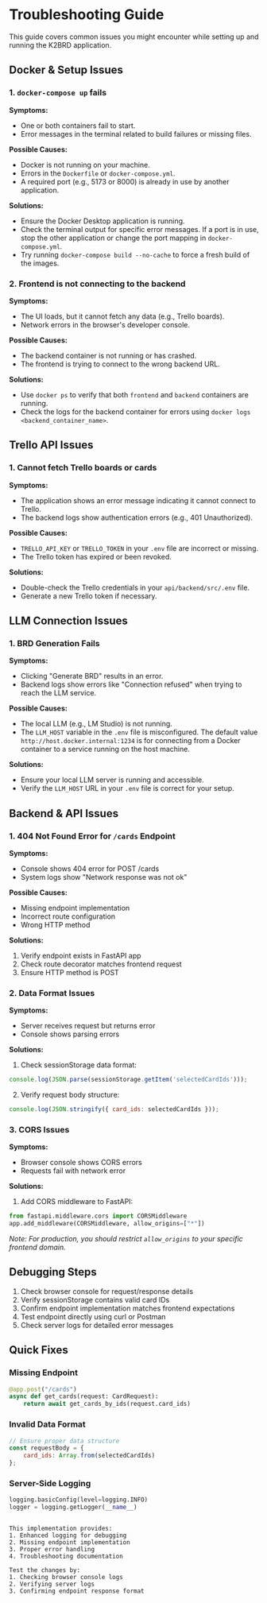 # Troubleshooting Guide

This guide covers common issues you might encounter while setting up and running the K2BRD application.

## Docker & Setup Issues

### 1. `docker-compose up` fails

**Symptoms:**
- One or both containers fail to start.
- Error messages in the terminal related to build failures or missing files.

**Possible Causes:**
- Docker is not running on your machine.
- Errors in the `Dockerfile` or `docker-compose.yml`.
- A required port (e.g., 5173 or 8000) is already in use by another application.

**Solutions:**
- Ensure the Docker Desktop application is running.
- Check the terminal output for specific error messages. If a port is in use, stop the other application or change the port mapping in `docker-compose.yml`.
- Try running `docker-compose build --no-cache` to force a fresh build of the images.

### 2. Frontend is not connecting to the backend

**Symptoms:**
- The UI loads, but it cannot fetch any data (e.g., Trello boards).
- Network errors in the browser's developer console.

**Possible Causes:**
- The backend container is not running or has crashed.
- The frontend is trying to connect to the wrong backend URL.

**Solutions:**
- Use `docker ps` to verify that both `frontend` and `backend` containers are running.
- Check the logs for the backend container for errors using `docker logs <backend_container_name>`.

## Trello API Issues

### 1. Cannot fetch Trello boards or cards

**Symptoms:**
- The application shows an error message indicating it cannot connect to Trello.
- The backend logs show authentication errors (e.g., 401 Unauthorized).

**Possible Causes:**
- `TRELLO_API_KEY` or `TRELLO_TOKEN` in your `.env` file are incorrect or missing.
- The Trello token has expired or been revoked.

**Solutions:**
- Double-check the Trello credentials in your `api/backend/src/.env` file.
- Generate a new Trello token if necessary.

## LLM Connection Issues

### 1. BRD Generation Fails

**Symptoms:**
- Clicking "Generate BRD" results in an error.
- Backend logs show errors like "Connection refused" when trying to reach the LLM service.

**Possible Causes:**
- The local LLM (e.g., LM Studio) is not running.
- The `LLM_HOST` variable in the `.env` file is misconfigured. The default value `http://host.docker.internal:1234` is for connecting from a Docker container to a service running on the host machine.

**Solutions:**
- Ensure your local LLM server is running and accessible.
- Verify the `LLM_HOST` URL in your `.env` file is correct for your setup.

## Backend & API Issues

### 1. 404 Not Found Error for `/cards` Endpoint

**Symptoms:**
- Console shows 404 error for POST /cards
- System logs show "Network response was not ok"

**Possible Causes:**
- Missing endpoint implementation
- Incorrect route configuration
- Wrong HTTP method

**Solutions:**
1. Verify endpoint exists in FastAPI app
2. Check route decorator matches frontend request
3. Ensure HTTP method is POST

### 2. Data Format Issues

**Symptoms:**
- Server receives request but returns error
- Console shows parsing errors

**Solutions:**
1. Check sessionStorage data format:
```javascript
console.log(JSON.parse(sessionStorage.getItem('selectedCardIds')));
```
2. Verify request body structure:
```javascript
console.log(JSON.stringify({ card_ids: selectedCardIds }));
```

### 3. CORS Issues

**Symptoms:**
- Browser console shows CORS errors
- Requests fail with network error

**Solutions:**
1. Add CORS middleware to FastAPI:
```python
from fastapi.middleware.cors import CORSMiddleware
app.add_middleware(CORSMiddleware, allow_origins=["*"])
```
*Note: For production, you should restrict `allow_origins` to your specific frontend domain.*

## Debugging Steps

1. Check browser console for request/response details
2. Verify sessionStorage contains valid card IDs
3. Confirm endpoint implementation matches frontend expectations
4. Test endpoint directly using curl or Postman
5. Check server logs for detailed error messages

## Quick Fixes

### Missing Endpoint
```python
@app.post("/cards")
async def get_cards(request: CardRequest):
    return await get_cards_by_ids(request.card_ids)
```

### Invalid Data Format
```javascript
// Ensure proper data structure
const requestBody = {
    card_ids: Array.from(selectedCardIds)
};
```

### Server-Side Logging
```python
logging.basicConfig(level=logging.INFO)
logger = logging.getLogger(__name__)
```
```

This implementation provides:
1. Enhanced logging for debugging
2. Missing endpoint implementation
3. Proper error handling
4. Troubleshooting documentation

Test the changes by:
1. Checking browser console logs
2. Verifying server logs
3. Confirming endpoint response format
